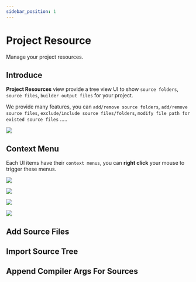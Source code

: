```yaml
---
sidebar_position: 1
---
```


# Project Resource

Manage your project resources.

## Introduce

**Project Resources** view provide a tree view UI to show `source folders`, `source files`, `builder output files` for your project.

We provide many features, you can `add/remove source folders`, `add/remove source files`, `exclude/include source files/folders`, `modify file path for existed source files` .....

![](/img/proj_res_preview.png)

## Context Menu

Each UI items have their `context menus`, you can **right click** your mouse to trigger these menus.

![](/img/ctx_menu_prj.png)

![](/img/ctx_menu_prj_res.png)

![](/img/ctx_menu_prj_folder.png)

![](/img/ctx_menu_prj_file.png)

## Add Source Files

## Import Source Tree

## Append Compiler Args For Sources